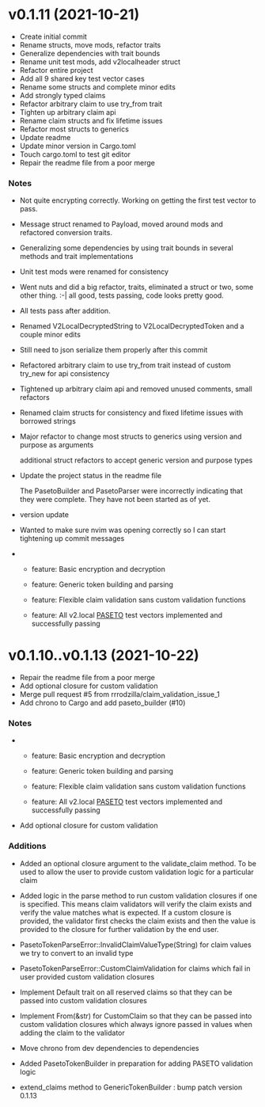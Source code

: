 # v0.1.11 (2021-10-21)

- Create initial commit 
- Rename structs, move mods, refactor traits 
- Generalize dependencies with trait bounds 
- Rename unit test mods, add v2localheader struct 
- Refactor entire project 
- Add all 9 shared key test vector cases 
- Rename some structs and complete minor edits 
- Add strongly typed claims 
- Refactor arbitrary claim to use try_from trait 
- Tighten up arbitrary claim api 
- Rename claim structs and fix lifetime issues 
- Refactor most structs to generics 
- Update readme 
- Update minor version in Cargo.toml 
- Touch cargo.toml to test git editor 
- Repair the readme file from a poor merge 

### Notes
    
- Not quite encrypting correctly.  Working on getting the first test vector to pass.

- Message struct renamed to Payload, moved around mods and refactored
  conversion traits.

- Generalizing some dependencies by using trait bounds in several methods and trait implementations

- Unit test mods were renamed for consistency

- Went nuts and did a big refactor, traits, eliminated a struct or two, some other thing. :-| all good, tests passing, code looks pretty good.

- All tests pass after addition.

- Renamed V2LocalDecryptedString to V2LocalDecryptedToken and a couple minor edits

- Still need to json serialize them properly after this commit

- Refactored arbitrary claim to use try_from trait instead of custom try_new for api consistency

- Tightened up arbitrary claim api and removed unused comments, small refactors

- Renamed claim structs for consistency and fixed lifetime issues with borrowed strings

- Major refactor to change most structs to generics using version and purpose as arguments
  
  additional struct refactors to accept generic version and purpose types

- Update the project status in the readme file
  
  The PasetoBuilder and PasetoParser were incorrectly indicating that they
  were complete.  They have not been started as of yet.

- version update

- Wanted to make sure nvim was opening correctly so I can start tightening
  up commit messages

- - feature: Basic encryption and decryption
  
   - feature: Generic token building and parsing
  
   - feature: Flexible claim validation sans custom validation functions
  
   - feature: All v2.local [PASETO](https://github.com/paseto-standard/test-vectors/blob/master/v2.json) test vectors implemented and
     successfully passing
# v0.1.10..v0.1.13 (2021-10-22)

- Repair the readme file from a poor merge 
- Add optional closure for custom validation 
- Merge pull request #5 from rrrodzilla/claim_validation_issue_1 
- Add chrono to Cargo and add paseto_builder (#10)

### Notes
    
- - feature: Basic encryption and decryption
  
   - feature: Generic token building and parsing
  
   - feature: Flexible claim validation sans custom validation functions
  
   - feature: All v2.local [PASETO](https://github.com/paseto-standard/test-vectors/blob/master/v2.json) test vectors implemented and
     successfully passing

- Add optional closure for custom validation

### Additions
    
- Added an optional closure argument to the validate_claim method.
    To be used to allow the user to provide custom validation logic for a
    particular claim

- Added logic in the parse method to run custom validation closures
    if one is specified.  This means claim validators will verify the
    claim exists and verify the value matches what is expected.  If a
    custom closure is provided, the validator first checks the claim
    exists and then the value is provided to the closure for further
    validation by the end user.

- PasetoTokenParseError::InvalidClaimValueType(String) for claim
    values we try to convert to an invalid type

- PasetoTokenParseError::CustomClaimValidation for claims which
    fail in user provided custom validation closures

- Implement Default trait on all reserved claims so that they can
    be passed into custom validation closures

- Implement From(&str) for CustomClaim so that they can be passed
    into custom validation closures which always ignore passed in values
    when adding the claim to the validator

- Move chrono from dev dependencies to dependencies

- Added PasetoTokenBuilder in preparation for adding PASETO
    validation logic

- extend_claims method to GenericTokenBuilder
   : bump patch version 0.1.13
